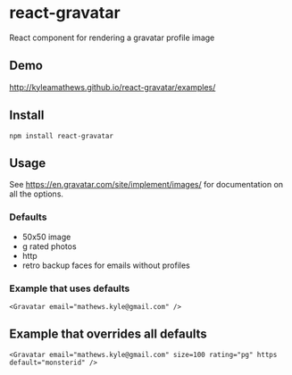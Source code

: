 react-gravatar
==============

React component for rendering a gravatar profile image

## Demo
http://kyleamathews.github.io/react-gravatar/examples/

## Install
`npm install react-gravatar`

## Usage
See https://en.gravatar.com/site/implement/images/ for documentation on
all the options.

### Defaults
* 50x50 image
* g rated photos
* http
* retro backup faces for emails without profiles

### Example that uses defaults
`<Gravatar email="mathews.kyle@gmail.com" />`

## Example that overrides all defaults
`<Gravatar email="mathews.kyle@gmail.com" size=100 rating="pg" https
default="monsterid" />`
